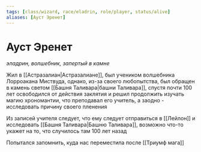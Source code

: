```yaml
---
tags: [class/wizard, race/eladrin, role/player, status/alive]
aliases: [Ауст Эренет]
---
```


# Ауст Эренет

*эладрин, волшебник, запертый в камне*

Жил в [[Астразалиан|Астразалиане]], был учеником волшебника Лорроакана Миствуда, однако, из-за своего любопытства, был обращен в камень светом [[Башня Таливара|башни Таливара]], спустя почти 100 лет освободился от действия заклятия и решил продолжить изучать магию хрономантии, что преподавал его учитель, а заодно - исследовать причину своего пленения

Из записей учителя следует, что ему следует отправиться в [[Лейлон]] и исследовать [[Башня Таливара|Башню Таливара]], возможно что-то укажет на то, что случилось там 100 лет назад

Попытался запомнить, куда нас переместила после [[Триумф мага]]
